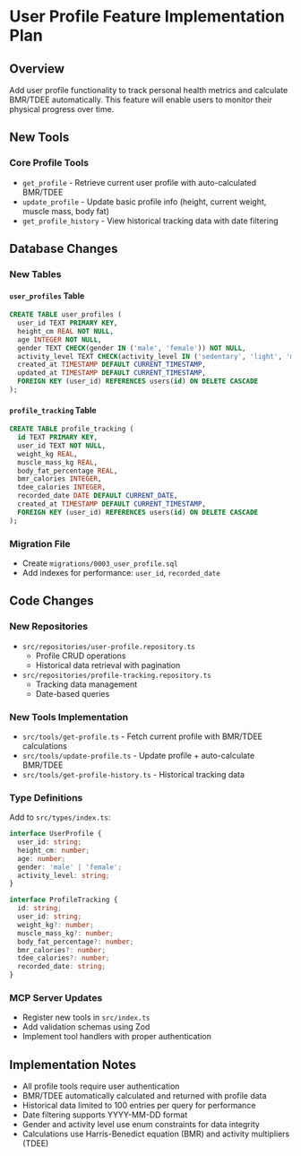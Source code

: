 # User Profile Feature Implementation Plan

## Overview

Add user profile functionality to track personal health metrics and calculate BMR/TDEE automatically. This feature will enable users to monitor their physical progress over time.

## New Tools

### Core Profile Tools

- `get_profile` - Retrieve current user profile with auto-calculated BMR/TDEE
- `update_profile` - Update basic profile info (height, current weight, muscle mass, body fat)
- `get_profile_history` - View historical tracking data with date filtering

## Database Changes

### New Tables

#### `user_profiles` Table

```sql
CREATE TABLE user_profiles (
  user_id TEXT PRIMARY KEY,
  height_cm REAL NOT NULL,
  age INTEGER NOT NULL,
  gender TEXT CHECK(gender IN ('male', 'female')) NOT NULL,
  activity_level TEXT CHECK(activity_level IN ('sedentary', 'light', 'moderate', 'active', 'very_active')) DEFAULT 'sedentary',
  created_at TIMESTAMP DEFAULT CURRENT_TIMESTAMP,
  updated_at TIMESTAMP DEFAULT CURRENT_TIMESTAMP,
  FOREIGN KEY (user_id) REFERENCES users(id) ON DELETE CASCADE
);
```

#### `profile_tracking` Table

```sql
CREATE TABLE profile_tracking (
  id TEXT PRIMARY KEY,
  user_id TEXT NOT NULL,
  weight_kg REAL,
  muscle_mass_kg REAL,
  body_fat_percentage REAL,
  bmr_calories INTEGER,
  tdee_calories INTEGER,
  recorded_date DATE DEFAULT CURRENT_DATE,
  created_at TIMESTAMP DEFAULT CURRENT_TIMESTAMP,
  FOREIGN KEY (user_id) REFERENCES users(id) ON DELETE CASCADE
);
```

### Migration File

- Create `migrations/0003_user_profile.sql`
- Add indexes for performance: `user_id`, `recorded_date`

## Code Changes

### New Repositories

- `src/repositories/user-profile.repository.ts`
  - Profile CRUD operations
  - Historical data retrieval with pagination
- `src/repositories/profile-tracking.repository.ts`
  - Tracking data management
  - Date-based queries

### New Tools Implementation

- `src/tools/get-profile.ts` - Fetch current profile with BMR/TDEE calculations
- `src/tools/update-profile.ts` - Update profile + auto-calculate BMR/TDEE
- `src/tools/get-profile-history.ts` - Historical tracking data

### Type Definitions

Add to `src/types/index.ts`:

```typescript
interface UserProfile {
  user_id: string;
  height_cm: number;
  age: number;
  gender: 'male' | 'female';
  activity_level: string;
}

interface ProfileTracking {
  id: string;
  user_id: string;
  weight_kg?: number;
  muscle_mass_kg?: number;
  body_fat_percentage?: number;
  bmr_calories?: number;
  tdee_calories?: number;
  recorded_date: string;
}
```

### MCP Server Updates

- Register new tools in `src/index.ts`
- Add validation schemas using Zod
- Implement tool handlers with proper authentication

## Implementation Notes

- All profile tools require user authentication
- BMR/TDEE automatically calculated and returned with profile data
- Historical data limited to 100 entries per query for performance
- Date filtering supports YYYY-MM-DD format
- Gender and activity level use enum constraints for data integrity
- Calculations use Harris-Benedict equation (BMR) and activity multipliers (TDEE)
